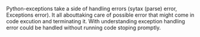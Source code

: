 Python-exceptions take a side of handling errors (sytax (parse) error, Exceptions error). It all abouttaking care of possible error that might come in code excution and terminating it. With understanding exception handling error could be handled without running code stoping promptly.
